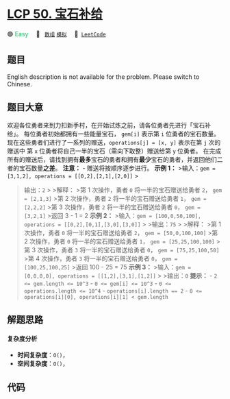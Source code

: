 # [LCP 50. 宝石补给](https://leetcode.cn/problems/WHnhjV)

🟢 <font color=#15bd66>Easy</font>&emsp; 🔖&ensp; [`数组`](/leetcode-js/outline/tag/array.md) [`模拟`](/leetcode-js/outline/tag/simulation.md)&emsp; 🔗&ensp;[`LeetCode`](https://leetcode.cn/problems/WHnhjV)

## 题目

English description is not available for the problem. Please switch to
Chinese.


## 题目大意

欢迎各位勇者来到力扣新手村，在开始试炼之前，请各位勇者先进行「宝石补给」。 每位勇者初始都拥有一些能量宝石， `gem[i]` 表示第 `i`
位勇者的宝石数量。现在这些勇者们进行了一系列的赠送，`operations[j] = [x, y]` 表示在第 `j` 次的赠送中 第 `x`
位勇者将自己一半的宝石（需向下取整）赠送给第 `y` 位勇者。
在完成所有的赠送后，请找到拥有**最多**宝石的勇者和拥有**最少**宝石的勇者，并返回他们二者的宝石数量**之差**。 **注意：** \-
赠送将按顺序逐步进行。 **示例 1：** >输入：`gem = [3,1,2], operations = [[0,2],[2,1],[2,0]]` >
>输出：`2` > >解释： >第 1 次操作，勇者 `0` 将一半的宝石赠送给勇者 `2`， `gem = [2,1,3]` >第 2 次操作，勇者
`2` 将一半的宝石赠送给勇者 `1`， `gem = [2,2,2]` >第 3 次操作，勇者 `2` 将一半的宝石赠送给勇者 `0`， `gem =
[3,2,1]` >返回 3 - 1 = 2 **示例 2：** >输入：`gem = [100,0,50,100], operations =
[[0,2],[0,1],[3,0],[3,0]]` > >输出：`75` > >解释： >第 1 次操作，勇者 `0` 将一半的宝石赠送给勇者 `2`，
`gem = [50,0,100,100]` >第 2 次操作，勇者 `0` 将一半的宝石赠送给勇者 `1`， `gem =
[25,25,100,100]` >第 3 次操作，勇者 `3` 将一半的宝石赠送给勇者 `0`， `gem = [75,25,100,50]` >第 4
次操作，勇者 `3` 将一半的宝石赠送给勇者 `0`， `gem = [100,25,100,25]` >返回 100 - 25 = 75 **示例
3：** >输入：`gem = [0,0,0,0], operations = [[1,2],[3,1],[1,2]]` > >输出：`0` **提示：**
\- `2 <= gem.length <= 10^3` \- `0 <= gem[i] <= 10^3` \- `0 <=
operations.length <= 10^4` \- `operations[i].length == 2` \- `0 <=
operations[i][0], operations[i][1] < gem.length`


## 解题思路

#### 复杂度分析

- **时间复杂度**：`O()`，
- **空间复杂度**：`O()`，

## 代码

```javascript

```